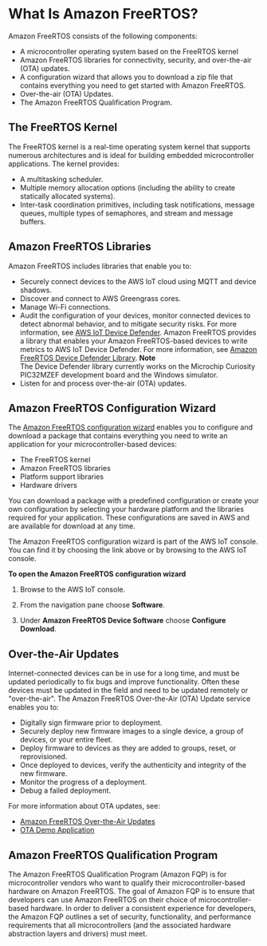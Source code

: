 # What Is Amazon FreeRTOS?<a name="what-is-amazon-freertos"></a>

Amazon FreeRTOS consists of the following components:
+ A microcontroller operating system based on the FreeRTOS kernel
+ Amazon FreeRTOS libraries for connectivity, security, and over\-the\-air \(OTA\) updates\.
+ A configuration wizard that allows you to download a zip file that contains everything you need to get started with Amazon FreeRTOS\.
+ Over\-the\-air \(OTA\) Updates\.
+ The Amazon FreeRTOS Qualification Program\.

## The FreeRTOS Kernel<a name="freertos-kernel"></a>

The FreeRTOS kernel is a real\-time operating system kernel that supports numerous architectures and is ideal for building embedded microcontroller applications\. The kernel provides:
+ A multitasking scheduler\. 
+ Multiple memory allocation options \(including the ability to create statically allocated systems\)\.
+ Inter\-task coordination primitives, including task notifications, message queues, multiple types of semaphores, and stream and message buffers\.

## Amazon FreeRTOS Libraries<a name="freertos-libraries"></a>

Amazon FreeRTOS includes libraries that enable you to:
+ Securely connect devices to the AWS IoT cloud using MQTT and device shadows\.
+ Discover and connect to AWS Greengrass cores\.
+ Manage Wi\-Fi connections\.
+ Audit the configuration of your devices, monitor connected devices to detect abnormal behavior, and to mitigate security risks\. For more information, see [AWS IoT Device Defender](https://docs.aws.amazon.com/iot/latest/developerguide/device-defender.html)\. Amazon FreeRTOS provides a library that enables your Amazon FreeRTOS\-based devices to write metrics to AWS IoT Device Defender\. For more information, see [Amazon FreeRTOS Device Defender Library](https://docs.aws.amazon.com/freertos/latest/userguide/afr-device-defender-library.html)\.
**Note**  
The Device Defender library currently works on the Microchip Curiosity PIC32MZEF development board and the Windows simulator\.
+ Listen for and process over\-the\-air \(OTA\) updates\.

## Amazon FreeRTOS Configuration Wizard<a name="freertos-ocw"></a>

The [Amazon FreeRTOS configuration wizard](https://console.aws.amazon.com/freertos) enables you to configure and download a package that contains everything you need to write an application for your microcontroller\-based devices:
+ The FreeRTOS kernel
+ Amazon FreeRTOS libraries
+ Platform support libraries
+ Hardware drivers

You can download a package with a predefined configuration or create your own configuration by selecting your hardware platform and the libraries required for your application\. These configurations are saved in AWS and are available for download at any time\.

The Amazon FreeRTOS configuration wizard is part of the AWS IoT console\. You can find it by choosing the link above or by browsing to the AWS IoT console\.

**To open the Amazon FreeRTOS configuration wizard**

1. Browse to the AWS IoT console\.

1. From the navigation pane choose **Software**\.

1. Under **Amazon FreeRTOS Device Software** choose **Configure Download**\.

## Over\-the\-Air Updates<a name="freertos-ota-updates"></a>

Internet\-connected devices can be in use for a long time, and must be updated periodically to fix bugs and improve functionality\. Often these devices must be updated in the field and need to be updated remotely or "over\-the\-air"\. The Amazon FreeRTOS Over\-the\-Air \(OTA\) Update service enables you to:
+ Digitally sign firmware prior to deployment\.
+ Securely deploy new firmware images to a single device, a group of devices, or your entire fleet\.
+ Deploy firmware to devices as they are added to groups, reset, or reprovisioned\.
+ Once deployed to devices, verify the authenticity and integrity of the new firmware\.
+ Monitor the progress of a deployment\.
+ Debug a failed deployment\.

For more information about OTA updates, see:
+ [Amazon FreeRTOS Over\-the\-Air Updates](freertos-ota-dev.md)
+ [OTA Demo Application](ota-demo.md)

## Amazon FreeRTOS Qualification Program<a name="freertos-qualification"></a>

The Amazon FreeRTOS Qualification Program \(Amazon FQP\) is for microcontroller vendors who want to qualify their microcontroller\-based hardware on Amazon FreeRTOS\. The goal of Amazon FQP is to ensure that developers can use Amazon FreeRTOS on their choice of microcontroller\-based hardware\. In order to deliver a consistent experience for developers, the Amazon FQP outlines a set of security, functionality, and performance requirements that all microcontrollers \(and the associated hardware abstraction layers and drivers\) must meet\. 
